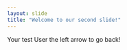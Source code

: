 ```yaml
---
layout: slide
title: "Welcome to our second slide!"
---
```

Your test
User the left arrow to go back!
